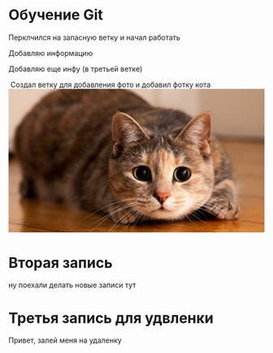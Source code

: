 # Обучение Git

Перклчился на запасную ветку и начал работать

Добавляю информацию

Добавляю еще инфу (в третьей ветке)

 Создал ветку для добавления фото и добавил фотку кота
![кошка](cat.jpg)

# Вторая запись

ну поехали делать новые записи тут

# Третья запись для удвленки

Привет, залей меня на удаленку